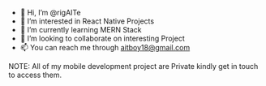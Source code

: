 - 👋 Hi, I’m @rigAITe
- 👀 I’m interested in React Native Projects
- 🌱 I’m currently learning MERN Stack
- 💞️ I’m looking to collaborate on interesting Project
- 📫 You can reach me through aitboy18@gmail.com 

NOTE: All of my mobile development project are Private kindly get in touch to access them.  

<!---
rigAITe/rigAITe is a ✨ special ✨ repository because its `README.md` (this file) appears on your GitHub profile.
You can click the Preview link to take a look at your changes.
--->
